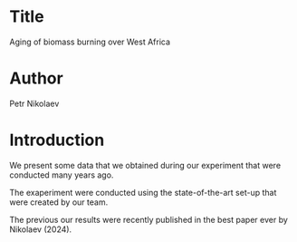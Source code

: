 # Title 
Aging of biomass burning over West Africa

# Author
Petr Nikolaev

# Introduction
We present some data that we obtained during our experiment that were conducted many years ago.

The exaperiment were conducted using the state-of-the-art set-up that were created by our team.

The previous our results were recently published in the best paper ever by Nikolaev (2024).

